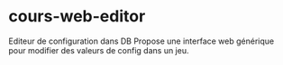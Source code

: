 cours-web-editor
================

Editeur de configuration dans DB
Propose une interface web générique pour modifier des valeurs de config dans un jeu.